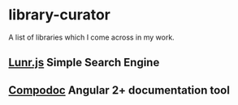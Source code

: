 # library-curator
A list of libraries which I come across in my work.

## [Lunr.js](https://github.com/olivernn/lunr.js/) Simple Search Engine

## [Compodoc](https://compodoc.github.io/website/) Angular 2+ documentation tool
